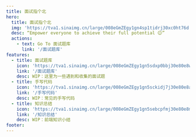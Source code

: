```yaml
---
title: 面试指个北
hero:
  title: 面试指个北
  img: 'https://tva1.sinaimg.cn/large/008eGmZEgy1gn4sp1tidrj30xc0ht76d.jpg'
  desc: “Empower everyone to achieve their full potential 😊”
  actions:
    - text: Go To 面试题库
      link: '/面试题库'
features:
  - title: 面试题库
    icon: 'https://tva1.sinaimg.cn/large/008eGmZEgy1gn5sdxp0bbj30e80e8wer.jpg'
    link: '/面试题库'
    desc: WIP：这里为一些遇到和收集的面试题
  - title: 手写代码
    icon: 'https://tva1.sinaimg.cn/large/008eGmZEgy1gn5sckidj7j30e80e8aae.jpg'
    link: '/手写代码'
    desc: WIP：常见的手写代码
  - title: 知识总结
    icon: 'https://tva1.sinaimg.cn/large/008eGmZEgy1gn5sebcpfmj30e80e8mxl.jpg'
    link: '/知识总结'
    desc: WIP：前端知识小结
footer:
---
```


<!-- # 面试指个北

> WIP： 🚧 项目还在施工中，出入小心⚠️

![logo](https://tva1.sinaimg.cn/large/008eGmZEgy1gn4sp1tidrj30xc0ht76d.jpg)

这是个人对面试经历整理和总结的一些问题以及答案，持续更新中...


### 目录

* 📖 **interview**：面试题库
* ✒️ **writing**：手写代码
* 🚧 WIP...


### 前端面试需要掌握的一些技术

![fe-interview.png](https://i.loli.net/2021/01/26/dENwUbilP39hOrf.png)



> 项目指路 👉 [Github](https://github.com/virgoone/interview)
 -->
